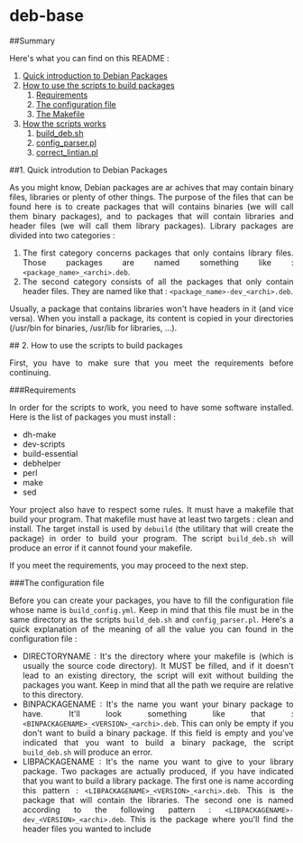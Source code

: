 deb-base
========

##Summary

<div style='text-align : justify;'>

Here's what you can find on this README :

1. [Quick introduction to Debian Packages](#introdeb)
2. [How to use the scripts to build packages](#use)
    1. [Requirements](#req)
    2. [The configuration file](#conf)
    3. [The Makefile](#usemakefile)
3. [How the scripts works](#howitworks)
    1. [build_deb.sh](#builddeb)
    2. [config_parser.pl](#confingparser)
    3. [correct_lintian.pl](#correctlintian)

##<a name='introdeb'></a>1. Quick introdution to Debian Packages

As you might know, Debian packages are ar achives that may contain binary files,
 libraries or plenty of other things. The purpose of the files that can be
 found here is to create packages that will contains binaries (we will call 
them binary packages), and to packages that will  contain libraries and header 
files (we will call them library packages). Library packages are divided into
two categories :

1. The first category concerns packages that only contains library files. Those
 packages are named something like : `<package_name>_<archi>.deb`.
2. The second category consists of all the packages that only contain header 
files. They are named like that : `<package_name>-dev_<archi>.deb`.

Usually, a package that contains libraries won't have headers in it (and vice
versa). When you install a package, its content is copied in your directories 
(/usr/bin for binaries, /usr/lib for libraries, ...).


##<a name='use'></a> 2. How to use the scripts to build packages

First, you have to make sure that you meet the requirements before continuing.

###<a name='req'></a>Requirements

In order for the scripts to work, you need to have some software installed.
Here is the list of packages you must install :

-    dh-make
-    dev-scripts
-    build-essential
-    debhelper
-    perl
-    make
-    sed

Your project also have to respect some rules. It must have a makefile that build
 your program. That makefile must have at least two targets : clean and install.
The target install is used by `debuild` (the utilitary that will create the
package) in order to build your program. The script `build_deb.sh` will produce
an error if it cannot found your makefile.

If you meet the requirements, you may proceed to the next step.

###<a name='conf'></a>The configuration file

Before you can create your packages, you have to fill the configuration file
whose name is `build_config.yml`. Keep in mind that this file must be in the
same directory as the scripts `build_deb.sh`  and `config_parser.pl`. 
Here's a quick explanation of the meaning of all the value you can found in the
configuration file :

-    DIRECTORYNAME : It's the directory where your makefile is (which is usually
the source code directory). It MUST be filled, and if it doesn't lead to an
existing directory, the script will exit without building the packages you want.
Keep in mind that all the path we require are relative to this directory.
-    BINPACKAGENAME : It's the name you want your binary package to have. It'll
look something like that : `<BINPACKAGENAME>_<VERSION>_<archi>.deb`. This can 
only be empty if you don't want to build a binary package. If this field is
empty and you've indicated that you want to build a binary package, the script
`build_deb.sh` will produce an error. 
-    LIBPACKAGENAME : It's the name you want to give to your library package. 
Two packages are actually produced, if you have indicated that you want to 
build a library package. The first one is name according this pattern : 
`<LIBPACKAGENAME>_<VERSION>_<archi>.deb`. This is the package that will contain
the libraries. The second one is named according to the following pattern :
`<LIBPACKAGENAME>-dev_<VERSION>_<archi>.deb`. This is the package where you'll
find the header files you wanted to include 

</div>